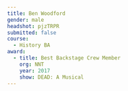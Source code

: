 ```yaml
---
title: Ben Woodford
gender: male
headshot: pjzTRPR
submitted: false
course: 
  - History BA
award: 
  - title: Best Backstage Crew Member
    org: NNT
    year: 2017
    show: DEAD: A Musical
---
```

